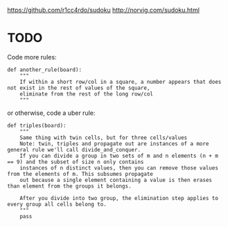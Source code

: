 https://github.com/r1cc4rdo/sudoku
http://norvig.com/sudoku.html

# TODO

Code more rules:

    def another_rule(board):
        """
        If within a short row/col in a square, a number appears that does not exist in the rest of values of the square,
        eliminate from the rest of the long row/col
        """

or otherwise, code a uber rule:

    def triples(board):
        """
        Same thing with twin cells, but for three cells/values
        Note: twin, triples and propagate out are instances of a more general rule we'll call divide_and_conquer.
        If you can divide a group in two sets of m and n elements (n + m == 9) and the subset of size n only contains
        instances of n distinct values, then you can remove those values from the elements of m. This subsumes propagate
        out because a single element containing a value is then erases than element from the groups it belongs.
    
        After you divide into two group, the elimination step applies to every group all cells belong to.
        """
        pass
